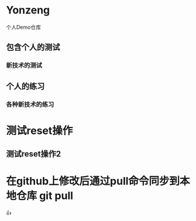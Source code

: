 # Yonzeng
个人Demo仓库
## 包含个人的测试
### 新技术的测试
## 个人的练习
### 各种新技术的练习

# 测试reset操作
## 测试reset操作2

# 在github上修改后通过pull命令同步到本地仓库 git pull
:+1:

